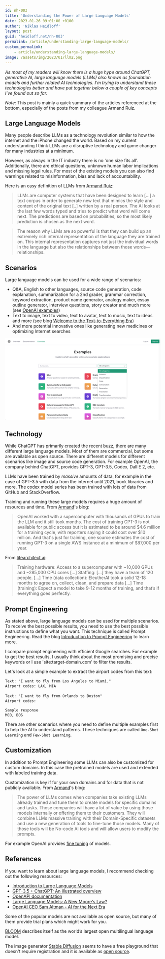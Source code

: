 ```yaml
---
id: nh-003
title: 'Understanding the Power of Large Language Models'
date: 2023-01-26 09:01:00 +0100
author: 'Niklas Heidloff'
layout: post
guid: 'heidloff.net/nh-003'
permalink: /article/understanding-large-language-models/
custom_permalink:
    - article/understanding-large-language-models/
image: /assets/img/2023/01/llm2.png
---
```



*As most of my readers will know there is a huge hype around ChatGPT, generative AI, large language models (LLMs) also known as foundation models and further related AI technologies. I'm trying to understand these technologies better and have put together below a couple of key concepts I've found out so far.*

*Note:* This post is mainly a quick summary of the articles referenced at the bottom, especially of the posts from my colleague Armand Ruiz.


## Large Language Models

Many people describe LLMs as a technology revolution similar to how the internet and the iPhone changed the world. Based on my current understanding I think LLMs are a disruptive technology and game changer for many industries at a minimum.

However, as always in the IT industry there is no 'one size fits all'. Additionally, there are ethical questions, unknown human labor implications and missing legal rules. For most of the existing models you can also find warnings related to misinformation, bias and lack of accountability.

Here is an easy definition of LLMs from [Armand Ruiz](https://www.nocode.ai/introduction-to-large-language-models/):

> LLMs are computer systems that have been designed to learn [...] a text corpus in order to generate new text that mimics the style and content of the original text [..] written by a real person. The AI looks at the last few words typed and tries to predict what word will come next. The predictions are based on probabilities, so the most likely prediction is chosen as the next word.

> The reason why LLMs are so powerful is that they can build up an extremely rich internal representation of the language they are trained on. This internal representation captures not just the individual words in the language but also the relationships between those words—relationships.


## Scenarios

Large language models can be used for a wide range of scenarios:

* Q&A, English to other languages, source code generation, code explanation, summarization for a 2nd grader, grammar correction, keyword extraction, product name generator, analogy maker, essay outline generator, interview questions, story creator and much more (see [OpenAI examples](https://beta.openai.com/examples))
* Text to image, text to video, text to avatar, text to music, text to ideas and more (see blog [Welcome to the Text-to-Everything Era](https://www.nocode.ai/welcome-to-the-text-to-everything-era/))
* And more potential innovative ones like generating new medicines or optimizing Internet searches

![image](/assets/img/2023/01/llm1.png)


## Technology

While ChatGPT has primarily created the recent buzz, there are many different large language models. Most of them are commercial, but some are available as open source. There are different models for different scenarios like image and source code generation. For example OpenAI, the company behind ChatGPT, provides GPT-3, GPT-3.5, Codex, Dall E 2, etc.

LLMs have been trained by *massive* amounts of data, for example in the case of GPT-3.5 with data from the internet until 2021, book libraries and more. The codex model series has been trained with lots of data from GitHub and StackOverflow.

Training and running these large models requires a huge amount of resources and time. From [Armand](https://www.nocode.ai/introduction-to-large-language-models/)'s blog:

> OpenAI worked with a supercomputer with thousands of GPUs to train the LLM and it still took months. The cost of training GPT-3 is not available for public access but it is estimated to be around $4.6 million for a training cycle, with reporters saying it could cost over $10 million. And that's just for training, one source estimates the cost of running GPT-3 on a single AWS instance at a minimum of $87,000 per year.

From [lifearchitect.ai](https://lifearchitect.ai/chatgpt):
> Training hardware: Access to a supercomputer with ~10,000 GPUs and ~285,000 CPU cores [...] Staffing: [...] they have a team of 120 people. [...] Time (data collection): EleutherAI took a solid 12-18 months to agree on, collect, clean, and prepare data [...] Time (training): Expect a model to take 9-12 months of training, and that’s if everything goes perfectly. 


## Prompt Engineering

As stated above, large language models can be used for multiple scenarios. To receive the best possible results, you need to use the best possible instructions to define what you want. This technique is called Prompt Engineering. Read the blog [Introduction to Prompt Engineering](https://www.nocode.ai/introduction-to-prompt-engineering/) to learn more.

I compare prompt engineering with efficient Google searches. For example to get the best results, I usually think about the most promising and precise keywords or I use 'site:target-domain.com' to filter the results.

Let's look at a simple example to extract the airport codes from this text:

```text
Text: "I want to fly from Los Angeles to Miami."
Airport codes: LAX, MIA

Text: "I want to fly from Orlando to Boston"
Airport codes:
```

```text
Sample response
MCO, BOS
```

There are other scenarios where you need to define multiple examples first to help the AI to understand patterns. These techniques are called `One-Shot Learning` and `Few-Shot Learning`.


## Customization

In addition to Prompt Engineering some LLMs can also be customized for custom domains. In this case the pretrained models are used and extended with labeled training data.

Customization is key if for your own domains and for data that is not publicly available. From [Armand](https://www.nocode.ai/introduction-to-large-language-models/)'s blog:

> The power of LLMs comes when companies take existing LLMs already trained and tune them to create models for specific domains and tasks. Those companies will have a lot of value by using those models internally or offering them to their customers. They will combine LLMs massive training with their Domain-Specific datasets and use a new generation of tools to fine-tune those models. Many of those tools will be No-code AI tools and will allow users to modify the prompts.

For example OpenAI provides [fine tuning](https://beta.openai.com/docs/guides/fine-tuning) of models.


## References

If you want to learn about large language models, I recommend checking out the following resources:

* [Introduction to Large Language Models](https://www.nocode.ai/introduction-to-large-language-models/)
* [GPT-3.5 + ChatGPT: An illustrated overview](https://lifearchitect.ai/chatgpt/)
* [OpenAPI documentation](https://beta.openai.com/docs/introduction/overview)
* [Large Language Models: A New Moore's Law?](https://huggingface.co/blog/large-language-models)
* [OpenAI CEO Sam Altman - AI for the Next Era](https://www.youtube.com/watch?v=WHoWGNQRXb0)

Some of the popular models are not available as open source, but many of them provide trial plans which might work for you. 

[BLOOM](https://bigscience.huggingface.co/blog/bloom) describes itself as the world’s largest open multilingual language model. 

The image generator [Stable Diffusion](https://stablediffusionweb.com/) seems to have a free playground that doesn't require registration and it is available as [open source](https://stability.ai/blog/stable-diffusion-public-release).